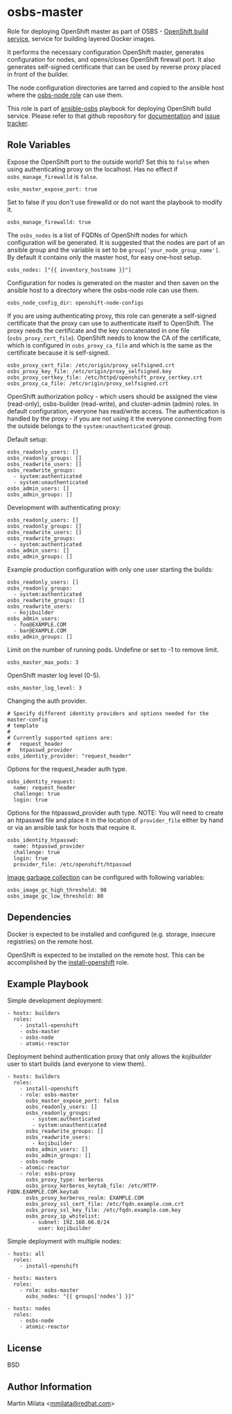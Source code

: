 osbs-master
===========

Role for deploying OpenShift master as part of OSBS - [OpenShift build
service](https://github.com/projectatomic/osbs-client/), service for building
layered Docker images.

It performs the necessary configuration OpenShift master, generates
configuration for nodes, and opens/closes OpenShift firewall port. It also
generates self-signed certificate that can be used by reverse proxy placed in
front of the builder.

The node configuration directories are tarred and copied to the ansible host
where the [osbs-node
role](https://github.com/projectatomic/ansible-role-osbs-node) can use them.

This role is part of
[ansible-osbs](https://github.com/projectatomic/ansible-osbs/) playbook for
deploying OpenShift build service. Please refer to that github repository for
[documentation](https://github.com/projectatomic/ansible-osbs/blob/master/README.md)
and [issue tracker](https://github.com/projectatomic/ansible-osbs/issues).

Role Variables
--------------

Expose the OpenShift port to the outside world? Set this to `false` when using
authenticating proxy on the localhost. Has no effect if `osbs_manage_firewalld`
is `false`.

    osbs_master_expose_port: true

Set to false if you don't use firewalld or do not want the playbook to modify
it.

    osbs_manage_firewalld: true

The `osbs_nodes` is a list of FQDNs of OpenShift nodes for which configuration
will be generated. It is suggested that the nodes are part of an ansible group
and the variable is set to be `group['your_node_group_name']`. By default it
contains only the master host, for easy one-host setup.

    osbs_nodes: ["{{ inventory_hostname }}"]

Configuration for nodes is generated on the master and then saven on the
ansible host to a directory where the osbs-node role can use them.

    osbs_node_config_dir: openshift-node-configs

If you are using authenticating proxy, this role can generate a self-signed
certificate that the proxy can use to authenticate itself to OpenShift. The
proxy needs the certificate and the key concatenated in one file
(`osbs_proxy_cert_file`). OpenShift needs to know the CA of the certificate,
which is configured in `osbs_proxy_ca_file` and which is the same as the
certificate because it is self-signed.

    osbs_proxy_cert_file: /etc/origin/proxy_selfsigned.crt
    osbs_proxy_key_file: /etc/origin/proxy_selfsigned.key
    osbs_proxy_certkey_file: /etc/httpd/openshift_proxy_certkey.crt
    osbs_proxy_ca_file: /etc/origin/proxy_selfsigned.crt

OpenShift authorization policy - which users should be assigned the view
(read-only), osbs-builder (read-write), and cluster-admin (admin) roles. In
default configuration, everyone has read/write access. The authentication is
handled by the proxy - if you are not using it the everyone connecting from the
outside belongs to the `system:unauthenticated` group.

Default setup:

    osbs_readonly_users: []
    osbs_readonly_groups: []
    osbs_readwrite_users: []
    osbs_readwrite_groups:
      - system:authenticated
      - system:unauthenticated
    osbs_admin_users: []
    osbs_admin_groups: []

Development with authenticating proxy:

    osbs_readonly_users: []
    osbs_readonly_groups: []
    osbs_readwrite_users: []
    osbs_readwrite_groups:
      - system:authenticated
    osbs_admin_users: []
    osbs_admin_groups: []

Example production configuration with only one user starting the builds:

    osbs_readonly_users: []
    osbs_readonly_groups:
      - system:authenticated
    osbs_readwrite_groups: []
    osbs_readwrite_users:
      - kojibuilder
    osbs_admin_users:
      - foo@EXAMPLE.COM
      - bar@EXAMPLE.COM
    osbs_admin_groups: []

Limit on the number of running pods. Undefine or set to -1 to remove limit.

    osbs_master_max_pods: 3

OpenShift master log level (0-5).

    osbs_master_log_level: 3

Changing the auth provider.

    # Specify different identity providers and options needed for the master-config
    # template
    #
    # Currently supported options are:
    #   request_header
    #   htpasswd_provider
    osbs_identity_provider: "request_header"

Options for the request_header auth type.

    osbs_identity_request:
      name: request_header
      challenge: true
      login: true

Options for the htpasswd_provider auth type. NOTE: You will need to create an
htpasswd file and place it in the location of `provider_file` either by hand or
via an ansible task for hosts that require it.

    osbs_identity_htpasswd:
      name: htpasswd_provider
      challenge: true
      login: true
      provider_file: /etc/openshift/htpasswd


[Image garbage
collection](https://docs.openshift.org/latest/admin_guide/garbage_collection.html#image-garbage-collection)
can be configured with following variables:

    osbs_image_gc_high_threshold: 90
    osbs_image_gc_low_threshold: 80

Dependencies
------------

Docker is expected to be installed and configured (e.g. storage, insecure
registries) on the remote host.

OpenShift is expected to be installed on the remote host. This can be
accomplished by the
[install-openshift](https://github.com/projectatomic/ansible-role-install-openshift)
role.

Example Playbook
----------------

Simple development deployment:

    - hosts: builders
      roles:
        - install-openshift
        - osbs-master
        - osbs-node
        - atomic-reactor

Deployment behind authentication proxy that only allows the *kojibuilder* user
to start builds (and everyone to view them).

    - hosts: builders
      roles:
        - install-openshift
        - role: osbs-master
          osbs_master_expose_port: false
          osbs_readonly_users: []
          osbs_readonly_groups:
            - system:authenticated
            - system:unauthenticated
          osbs_readwrite_groups: []
          osbs_readwrite_users:
            - kojibuilder
          osbs_admin_users: []
          osbs_admin_groups: []
        - osbs-node
        - atomic-reactor
        - role: osbs-proxy
          osbs_proxy_type: kerberos
          osbs_proxy_kerberos_keytab_file: /etc/HTTP-FQDN.EXAMPLE.COM.keytab
          osbs_proxy_kerberos_realm: EXAMPLE.COM
          osbs_proxy_ssl_cert_file: /etc/fqdn.example.com.crt
          osbs_proxy_ssl_key_file: /etc/fqdn.example.com.key
          osbs_proxy_ip_whitelist:
            - subnet: 192.168.66.0/24
              user: kojibuilder

Simple deployment with multiple nodes:

    - hosts: all
      roles:
        - install-openshift

    - hosts: masters
      roles:
        - role: osbs-master
          osbs_nodes: "{{ groups['nodes'] }}"

    - hosts: nodes
      roles:
        - osbs-node
        - atomic-reactor

License
-------

BSD

Author Information
------------------

Martin Milata &lt;mmilata@redhat.com&gt;
